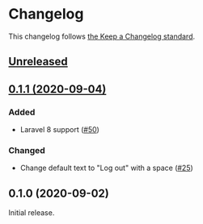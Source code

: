 # Changelog

This changelog follows [the Keep a Changelog standard](https://keepachangelog.com).


## [Unreleased](https://github.com/blade-ui-kit/blade-ui-kit/compare/0.1.1...0.x)


## [0.1.1 (2020-09-04)](https://github.com/blade-ui-kit/blade-ui-kit/compare/0.1.0...0.1.1)

### Added
- Laravel 8 support ([#50](https://github.com/blade-ui-kit/blade-ui-kit/pull/50))

### Changed
- Change default text to "Log out" with a space ([#25](https://github.com/blade-ui-kit/blade-ui-kit/pull/25))


## 0.1.0 (2020-09-02)

Initial release.
